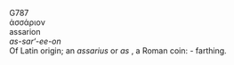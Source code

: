 <body>
  <p>G787<br>  ἀσσάριον  <br> assarion  <br><i>as-sar‘-ee-on </i><br>Of Latin origin; an <i>assarius </i> or <i>as </i>, a Roman coin: - farthing.<br></p>
 </body>